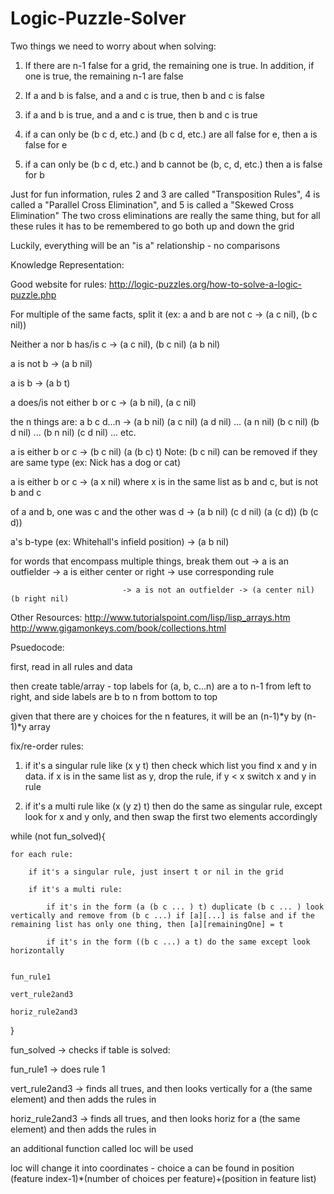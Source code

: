 # Logic-Puzzle-Solver

Two things we need to worry about when solving:

1. If there are n-1 false for a grid, the remaining one is true. In addition, if one is true, the remaining n-1 are false

2. If a and b is false, and a and c is true, then b and c is false

3. if a and b is true, and a and c is true, then b and c is true 

4. if a can only be (b c d, etc.) and (b c d, etc.) are all false for e, then a is false for e

5. if a can only be (b c d, etc.) and b cannot be (b, c, d, etc.) then a is false for b


Just for fun information, rules 2 and 3 are called "Transposition Rules", 4 is called a "Parallel Cross Elimination", and 5 is called a "Skewed Cross Elimination"
The two cross eliminations are really the same thing, but for all these rules it has to be remembered to go both up and down the grid



Luckily, everything will be an "is a" relationship - no comparisons


Knowledge Representation:

Good website for rules: http://logic-puzzles.org/how-to-solve-a-logic-puzzle.php

For multiple of the same facts, split it (ex: a and b are not c -> (a c nil), (b c nil))

Neither a nor b has/is c -> (a c nil), (b c nil) (a b nil)

a is not b -> (a b nil)

a is b -> (a b t)

a does/is not either b or c -> (a b nil), (a c nil)

the n things are: a b c d...n -> (a b nil) (a c nil) (a d nil) ... (a n nil) (b c nil) (b d nil) ... (b n nil) (c d nil) ... etc.

a is either b or c -> (b c nil) (a (b c) t) Note: (b c nil) can be removed if they are same type (ex: Nick has a dog or cat)

a is either b or c -> (a x nil) where x is in the same list as b and c, but is not b and c

of a and b, one was c and the other was d -> (a b nil) (c d nil) (a (c d)) (b (c d))

a's b-type (ex: Whitehall's infield position) -> (a b nil)

for words that encompass multiple things, break them out -> a is an outfielder -> a is either center or right -> use corresponding rule
                                                         
							 -> a is not an outfielder -> (a center nil) (b right nil)


Other Resources: 
http://www.tutorialspoint.com/lisp/lisp_arrays.htm
http://www.gigamonkeys.com/book/collections.html

Psuedocode:

first, read in all rules and data

then create table/array - top labels for (a, b, c...n) are a to n-1 from left to right, and side labels are b to n from bottom to top

given that there are y choices for the n features, it will be an (n-1)*y by (n-1)*y array

fix/re-order rules:

1. if it's a singular rule like (x y t) then check which list you find x and y in data. if x is in the same list as y, drop the rule, if y < x switch x and y in rule

2. if it's a multi rule like (x (y z) t) then do the same as singular rule, except look for x and y only, and then swap the first two elements accordingly

while (not fun_solved){

	for each rule:
		
		if it's a singular rule, just insert t or nil in the grid

		if it's a multi rule:

			if it's in the form (a (b c ... ) t) duplicate (b c ... ) look vertically and remove from (b c ...) if [a][...] is false and if the remaining list has only one thing, then [a][remainingOne] = t
 	
			if it's in the form ((b c ...) a t) do the same except look horizontally


	fun_rule1

	vert_rule2and3

	horiz_rule2and3


}


fun_solved -> checks if table is solved:

fun_rule1 -> does rule 1

vert_rule2and3 -> finds all trues, and then looks vertically for a (the same element) and then adds the rules in

horiz_rule2and3 -> finds all trues, and then looks horiz for a (the same element) and then adds the rules in


an additional function called loc will be used

loc will change it into coordinates - choice a can be found in position (feature index-1)*(number of choices per feature)+(position in feature list)
